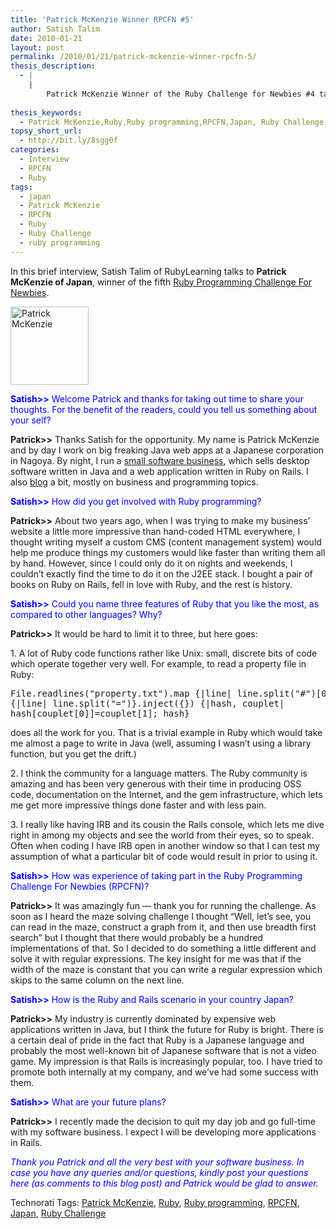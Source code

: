 ```yaml
---
title: 'Patrick McKenzie Winner RPCFN #5'
author: Satish Talim
date: 2010-01-21
layout: post
permalink: /2010/01/21/patrick-mckenzie-winner-rpcfn-5/
thesis_description:
  - |
    |
        Patrick McKenzie Winner of the Ruby Challenge for Newbies #4 talks to RubyLearning.
        
thesis_keywords:
  - Patrick McKenzie,Ruby,Ruby programming,RPCFN,Japan, Ruby Challenge
topsy_short_url:
  - http://bit.ly/8sgg0f
categories:
  - Interview
  - RPCFN
  - Ruby
tags:
  - japan
  - Patrick McKenzie
  - RPCFN
  - Ruby
  - Ruby Challenge
  - ruby programming
---
```

<div>
  <p class="alert">
    In this brief interview, Satish Talim of RubyLearning talks to <b>Patrick McKenzie of Japan</b>, winner of the fifth <a href="http://rubylearning.com/blog/2009/12/27/rpcfn-mazes-5/">Ruby Programming Challenge For Newbies</a>.
  </p>
  
  <p>
    <img class="alignright" title="Patrick McKenzie" src="http://www.rubylearning.com/images/patrick-125x125.jpg" alt="Patrick McKenzie" width="125" height="125" />
  </p>
  
  <p>
    <span style="color:#0000FF;"><strong>Satish>></strong> Welcome Patrick and thanks for taking out time to share your thoughts. For the benefit of the readers, could you tell us something about your self?</span>
  </p>
  
  <p>
    <strong>Patrick>></strong> Thanks Satish for the opportunity. My name is Patrick McKenzie and by day I work on big freaking Java web apps at a Japanese corporation in Nagoya. By night, I run a <a href="http://www.bingocardcreator.com/">small software business</a>, which sells desktop software written in Java and a web application written in Ruby on Rails. I also <a href="http://www.kalzumeus.com/">blog</a> a bit, mostly on business and programming topics.
  </p>
  
  <p>
    <span style="color:#0000FF;"><strong>Satish>></strong> How did you get involved with Ruby programming?</span>
  </p>
  
  <p>
    <strong>Patrick>></strong> About two years ago, when I was trying to make my business&#8217; website a little more impressive than hand-coded HTML everywhere, I thought writing myself a custom CMS (content management system) would help me produce things my customers would like faster than writing them all by hand. However, since I could only do it on nights and weekends, I couldn&#8217;t exactly find the time to do it on the J2EE stack. I bought a pair of books on Ruby on Rails, fell in love with Ruby, and the rest is history.
  </p>
  
  <p>
    <span style="color:#0000FF;"><strong>Satish>></strong> Could you name three features of Ruby that you like the most, as compared to other languages? Why?</span>
  </p>
  
  <p>
    <strong>Patrick>></strong> It would be hard to limit it to three, but here goes:
  </p>
  
  <p>
    1. A lot of Ruby code functions rather like Unix: small, discrete bits of code which operate together very well. For example, to read a property file in Ruby:
  </p>
  
  <pre>File.readlines("property.txt").map {|line| line.split("#")[0]}.map
{|line| line.split("=")}.inject({}) {|hash, couplet|
hash[couplet[0]]=couplet[1]; hash}
</pre>
  
  <p>
    does all the work for you. That is a trivial example in Ruby which would take me almost a page to write in Java (well, assuming I wasn&#8217;t using a library function, but you get the drift.)
  </p>
  
  <p>
    2. I think the community for a language matters. The Ruby community is amazing and has been very generous with their time in producing OSS code, documentation on the Internet, and the gem infrastructure, which lets me get more impressive things done faster and with less pain.
  </p>
  
  <p>
    3. I really like having IRB and its cousin the Rails console, which lets me dive right in among my objects and see the world from their eyes, so to speak. Often when coding I have IRB open in another window so that I can test my assumption of what a particular bit of code would result in prior to using it.
  </p>
  
  <p>
    <span style="color:#0000FF;"><strong>Satish>></strong> How was experience of taking part in the Ruby Programming Challenge For Newbies (RPCFN)?</span>
  </p>
  
  <p>
    <strong>Patrick>></strong> It was amazingly fun &#8212; thank you for running the challenge. As soon as I heard the maze solving challenge I thought &#8220;Well, let&#8217;s see, you can read in the maze, construct a graph from it, and then use breadth first search&#8221; but I thought that there would probably be a hundred implementations of that. So I decided to do something a little different and solve it with regular expressions. The key insight for me was that if the width of the maze is constant that you can write a regular expression which skips to the same column on the next line.
  </p>
  
  <p>
    <span style="color:#0000FF;"><strong>Satish>></strong> How is the Ruby and Rails scenario in your country Japan?</span>
  </p>
  
  <p>
    <strong>Patrick>></strong> My industry is currently dominated by expensive web applications written in Java, but I think the future for Ruby is bright. There is a certain deal of pride in the fact that Ruby is a Japanese language and probably the most well-known bit of Japanese software that is not a video game. My impression is that Rails is increasingly popular, too. I have tried to promote both internally at my company, and we&#8217;ve had some success with them.
  </p>
  
  <p>
    <span style="color:#0000FF;"><strong>Satish>></strong> What are your future plans?</span>
  </p>
  
  <p>
    <strong>Patrick>></strong> I recently made the decision to quit my day job and go full-time with my software business. I expect I will be developing more applications in Rails.
  </p>
  
  <p>
    <span style="color:#0000FF;"><em>Thank you Patrick and all the very best with your software business. In case you have any queries and/or questions, kindly post your questions here (as comments to this blog post) and Patrick would be glad to answer.</em></span>
  </p>
</div>

Technorati Tags: <a href="http://technorati.com/tag/Patrick+McKenzie" rel="tag">Patrick McKenzie</a>, <a href="http://technorati.com/tag/Ruby" rel="tag">Ruby</a>, <a href="http://technorati.com/tag/Ruby+programming" rel="tag">Ruby programming</a>, <a href="http://technorati.com/tag/RPCFN" rel="tag">RPCFN</a>, <a href="http://technorati.com/tag/Japan" rel="tag">Japan</a>, <a href="http://technorati.com/tag/Ruby+Challenge" rel="tag"> Ruby Challenge</a>
